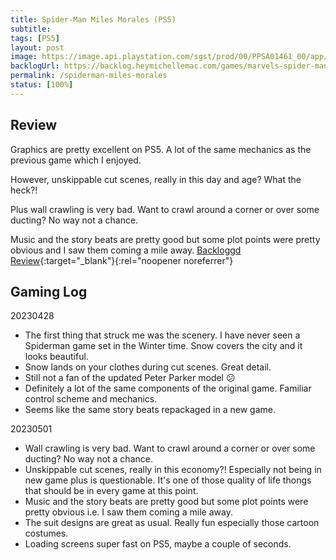 ```yaml
---
title: Spider-Man Miles Morales (PS5)
subtitle:
tags: [PS5]
layout: post
image: https://image.api.playstation.com/sgst/prod/00/PPSA01461_00/app/info/42/fi_655892df032c8953601815d061fc8883d33197a464f8d1cc66b19d6bae68b690/icon0.png
backlogUrl: https://backlog.heymichellemac.com/games/marvels-spider-man-miles-morales-ps5/
permalink: /spiderman-miles-morales
status: [100%]
---
```


## Review
Graphics are pretty excellent on PS5. A lot of the same mechanics as the previous game which I enjoyed.

However, unskippable cut scenes, really in this day and age? What the heck?!

Plus wall crawling is very bad. Want to crawl around a corner or over some ducting? No way not a chance.

Music and the story beats are pretty good but some plot points were pretty obvious and I saw them coming a mile away. [Backloggd Review](https://www.backloggd.com/u/MichelleMac/review/770253/){:target="\_blank"}{:rel="noopener noreferrer"}

## Gaming Log

20230428
- The first thing that struck me was the scenery. I have never seen a Spiderman game set in the Winter time. Snow covers the city and it looks beautiful.
- Snow lands on your clothes during cut scenes. Great detail.
- Still not a fan of the updated Peter Parker model 😕
- Definitely a lot of the same components of the original game. Familiar control scheme and mechanics.
- Seems like the same story beats repackaged in a new game.

20230501
- Wall crawling is very bad. Want to crawl around a corner or over some ducting? No way not a chance.
- Unskippable cut scenes, really in this economy?! Especially not being in new game plus is questionable. It's one of those quality of life thongs that should be in every game at this point.
- Music and the story beats are pretty good but some plot points were pretty obvious i.e. I saw them coming a mile away.
- The suit designs are great as usual. Really fun especially those cartoon costumes.
- Loading screens super fast on PS5, maybe a couple of seconds.

